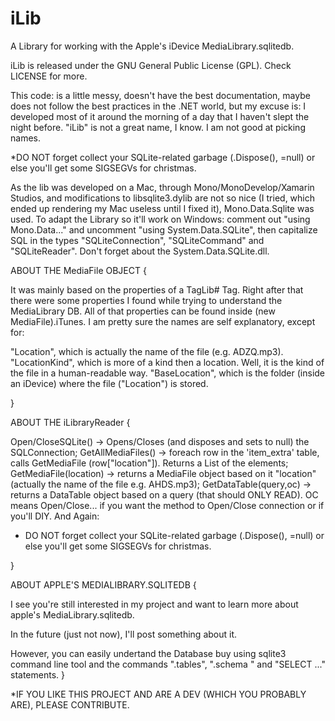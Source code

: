 iLib
====

A Library for working with the Apple's iDevice MediaLibrary.sqlitedb.

iLib is released under the GNU General Public License (GPL). Check LICENSE for more.

This code: is a little messy, doesn't have the best documentation, maybe does not follow the best practices in the .NET world, but my excuse is:
I developed most of it around the morning of a day that I haven't slept the night before.
"iLib" is not a great name, I know. I am not good at picking names.

*DO NOT forget collect your SQLite-related garbage (.Dispose(), =null) or else you'll get some SIGSEGVs for christmas.

As the lib was developed on a Mac, through Mono/MonoDevelop/Xamarin Studios, and modifications to libsqlite3.dylib are not so nice (I tried, which ended up rendering my Mac useless until I fixed it), Mono.Data.Sqlite was used.
To adapt the Library so it'll work on Windows: comment out "using Mono.Data..." and uncomment "using System.Data.SQLite", then capitalize SQL in the types "SQLiteConnection", "SQLiteCommand" and "SQLiteReader". Don't forget about the System.Data.SQLite.dll.

ABOUT THE MediaFile OBJECT {

It was mainly based on the properties of a TagLib# Tag.
Right after that there were some properties I found while trying to understand the MediaLibrary DB. All of that properties can be found inside (new MediaFile).iTunes.
I am pretty sure the names are self explanatory, except for:

"Location", which is actually the name of the file (e.g. ADZQ.mp3).
"LocationKind", which is more of a kind then a location. Well, it is the kind of the file in a human-readable way.
"BaseLocation", which is the folder (inside an iDevice) where the file ("Location") is stored.

}

ABOUT THE iLibraryReader {

Open/CloseSQLite() -> Opens/Closes (and disposes and sets to null) the SQLConnection;
GetAllMediaFiles() -> foreach row in the 'item_extra' table, calls GetMediaFile (row["location"]). Returns a List<MediaFile> of the elements;
GetMediaFile(location) -> returns a MediaFile object based on it "location" (actually the name of the file e.g. AHDS.mp3);
GetDataTable(query,oc) -> returns a DataTable object based on a query (that should ONLY READ). OC means Open/Close... if you want the method to Open/Close connection or if you'll DIY.
And Again:
* DO NOT forget collect your SQLite-related garbage (.Dispose(), =null) or else you'll get some SIGSEGVs for christmas.

}

ABOUT APPLE'S MEDIALIBRARY.SQLITEDB {

I see you're still interested in my project and want to learn more about apple's MediaLibrary.sqlitedb.

In the future (just not now), I'll post something about it.

However, you can easily undertand the Database buy using sqlite3 command line tool and the commands ".tables", ".schema <table>" and "SELECT ..." statements.
}

*IF YOU LIKE THIS PROJECT AND ARE A DEV (WHICH YOU PROBABLY ARE), PLEASE CONTRIBUTE.
